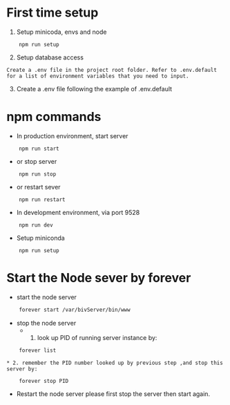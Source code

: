 # First time setup
1. Setup minicoda, envs and node
```
    npm run setup
```
2. Setup database access
```
Create a .env file in the project root folder. Refer to .env.default for a list of environment variables that you need to input.
```
3. Create a .env file following the example of .env.default


# npm commands
* In production environment, start server
```
    npm run start
```
* or stop server
```
    npm run stop
```
* or restart sever
```
    npm run restart
```
* In development environment, via port 9528
```
    npm run dev
```
* Setup miniconda
```
    npm run setup
```


# Start the Node sever by forever
* start the node server
```bash
    forever start /var/bivServer/bin/www
```    
* stop the node server
    * 1. look up PID of running server instance by:
```bash
    forever list
```    
    * 2. remember the PID number looked up by previous step ,and stop this server by:
```bash
    forever stop PID
```    
* Restart the node server
    please first stop the server then start again.

